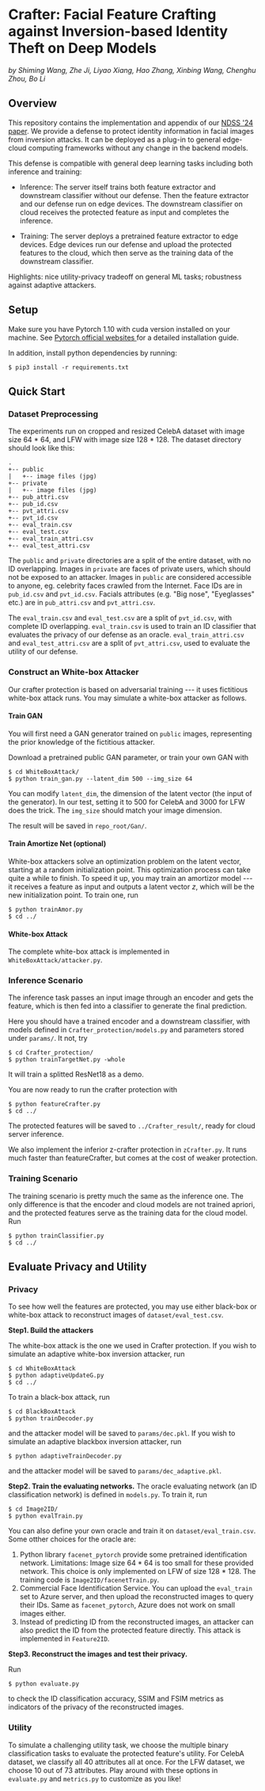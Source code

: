 # Crafter: Facial Feature Crafting against Inversion-based Identity Theft on Deep Models

*by Shiming Wang, Zhe Ji, Liyao Xiang, Hao Zhang, Xinbing Wang, Chenghu Zhou, Bo Li* 

## Overview

This repository contains the implementation and appendix of our [NDSS '24 paper](https://www.ndss-symposium.org/wp-content/uploads/2024-326-paper.pdf).
We provide a defense to protect identity information in facial images from inversion attacks. 
It can be deployed as a plug-in to general edge-cloud computing frameworks without any change in the backend models.

This defense is compatible with general deep learning tasks including both inference and training:

- Inference: The server itself trains both feature extractor and downstream classifier without our defense. Then the feature extractor and our defense run on edge devices. The downstream classifier on cloud receives the protected feature as input and completes the inference.

- Training: The server deploys a pretrained feature extractor to edge devices. Edge devices run our defense and upload the protected features to the cloud, which then serve as the training data of the downstream classifier.

Highlights: nice utility-privacy tradeoff on general ML tasks; robustness against adaptive attackers.

## Setup

Make sure you have Pytorch 1.10 with cuda version installed on your machine. See [Pytorch official websites ](https://pytorch.org/get-started/locally/) for a detailed installation guide.

In addition, install python dependencies by running:

```shell
$ pip3 install -r requirements.txt
```

## Quick Start

### Dataset Preprocessing

The experiments run on cropped and resized CelebA dataset with image size 64 * 64,  and LFW with image size 128 * 128. The dataset directory should look like this:

```
.
+-- public
|   +-- image files (jpg)
+-- private
|   +-- image files (jpg)
+-- pub_attri.csv
+-- pub_id.csv
+-- pvt_attri.csv
+-- pvt_id.csv
+-- eval_train.csv
+-- eval_test.csv
+-- eval_train_attri.csv
+-- eval_test_attri.csv
```

The `public` and `private` directories are a split of the entire dataset, with no ID overlapping.  Images in `private` are faces of private users, which should not be exposed to an attacker. Images in `public` are considered accessible to anyone, eg. celebrity faces crawled from the Internet.  Face IDs are in `pub_id.csv` and `pvt_id.csv`. Facials attributes (e.g. "Big nose", "Eyeglasses" etc.) are  in `pub_attri.csv` and `pvt_attri.csv`.

The `eval_train.csv` and `eval_test.csv` are a split of `pvt_id.csv`, with complete ID overlapping. `eval_train.csv` is used to train an ID classifier that evaluates the privacy of our defense as an oracle. `eval_train_attri.csv` and `eval_test_attri.csv` are a split of `pvt_attri.csv`, used to evaluate the utility of our defense.


### Construct an White-box Attacker

Our crafter protection is based on adversarial training --- it uses fictitious white-box attack runs. You may simulate a white-box attacker as follows.

#### Train GAN

You will first need a GAN generator trained on `public` images, representing the prior knowledge of the fictitious attacker.

Download a pretrained public GAN parameter, or train your own GAN with
````shell
$ cd WhiteBoxAttack/
$ python train_gan.py --latent_dim 500 --img_size 64
````
You can modify  `latent_dim`, the dimension of the latent vector (the input of the generator). In our test, setting it to 500 for CelebA and 3000 for LFW does the trick. The `img_size` should match your image dimension. 

The result will be saved in `repo_root/Gan/`.

#### Train Amortize Net (optional)

White-box attackers solve an optimization problem on the latent vector, starting at a random initialization point. This optimization process can take quite a while to finish. To speed it up, you may train an amortizor model --- it receives a feature as input and outputs a latent vector $z$, which will be the new initialization point. To train one, run

```shell
$ python trainAmor.py
$ cd ../
```


#### White-box Attack

The complete white-box attack is implemented in `WhiteBoxAttack/attacker.py`.

### Inference Scenario

The inference task passes an input image through an encoder and gets the feature, which is then fed into a classifier to generate the final prediction.

Here you should have a trained encoder and a downstream classifier, with models defined in `Crafter_protection/models.py` and parameters stored under `params/`. It not, try  
```shell
$ cd Crafter_protection/
$ python trainTargetNet.py -whole
```
It will train a splitted ResNet18 as a demo.

You are now ready to run the crafter protection with
```shell
$ python featureCrafter.py
$ cd ../
```

The protected features will be saved to `../Crafter_result/`, ready for cloud server inference.

We also implement the inferior z-crafter protection in `zCrafter.py`. It runs much faster than featureCrafter, but comes at the cost of weaker protection.



### Training Scenario

The training scenario is pretty much the same as the inference one. The only difference is that the encoder and cloud models are not trained apriori, and the protected features serve as the training data for the cloud model. Run

```shell
$ python trainClassifier.py
$ cd ../
```

## Evaluate Privacy and Utility

### Privacy

To see how well the features are protected, you may use either black-box or white-box attack to reconstruct images of `dataset/eval_test.csv`. 

**Step1. Build the attackers**

The white-box attack is the one we used in Crafter protection. 
 If you wish to simulate an adaptive white-box inversion attacker, run
```shell
$ cd WhiteBoxAttack
$ python adaptiveUpdateG.py
$ cd ../
```
To train a black-box attack, run
```shell
$ cd BlackBoxAttack
$ python trainDecoder.py
```
and the attacker model will be saved to `params/dec.pkl`. If you wish to simulate an adaptive blackbox inversion attacker, run
```shell
$ python adaptiveTrainDecoder.py
```
and the attacker model will be saved to `params/dec_adaptive.pkl`.

**Step2. Train the evaluating networks.** 
The oracle evaluating network (an ID classification network) is defined in `models.py`. To train it, run
```shell
$ cd Image2ID/
$ python evalTrain.py
```
You can also define your own oracle and train it on `dataset/eval_train.csv`.
Some otther choices for the oracle are:

1. Python library `facenet_pytorch` provide some pretrained identification network. Limitations: Image size 64 * 64 is too small for these provided network. This choice is only implemented on LFW of size 128 * 128. The training code is `Image2ID/facenetTrain.py`.
2. Commercial Face Identification Service. You can upload the `eval_train` set to Azure server, and then upload the reconstructed images to query their IDs. Same as `facenet_pytorch`, Azure does not work on small images either. 
3. Instead of predicting ID from the reconstructed images, an attacker can also predict the ID from the protected feature directly. This attack is implemented in `Feature2ID`. 



**Step3. Reconstruct the images and test their privacy.**  

Run 
```shell
$ python evaluate.py
```
to check the ID classification accuracy, SSIM and FSIM metrics as indicators of the  privacy of the reconstructed images.

### Utility

To simulate a challenging utility task, we choose the multiple binary classification tasks to evaluate the protected feature's utility. For CelebA dataset, we classify all 40 attributes all at once. For the LFW dataset, we choose 10 out of 73 attributes. Play around with these options in `evaluate.py` and `metrics.py` to customize as you like!
